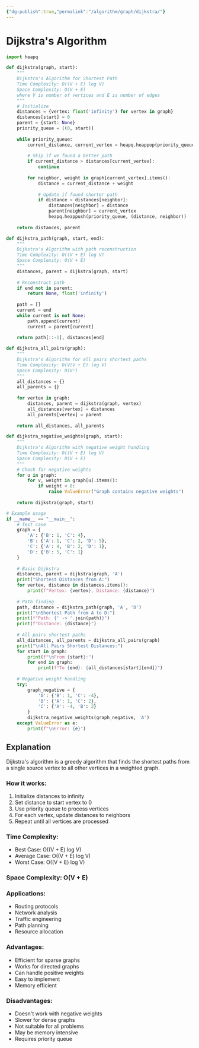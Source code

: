 ```yaml
---
{"dg-publish":true,"permalink":"/algorithm/graph/dijkstra/"}
---
```


# Dijkstra's Algorithm

```python
import heapq

def dijkstra(graph, start):
    """
    Dijkstra's Algorithm for Shortest Path
    Time Complexity: O((V + E) log V)
    Space Complexity: O(V + E)
    where V is number of vertices and E is number of edges
    """
    # Initialize
    distances = {vertex: float('infinity') for vertex in graph}
    distances[start] = 0
    parent = {start: None}
    priority_queue = [(0, start)]
    
    while priority_queue:
        current_distance, current_vertex = heapq.heappop(priority_queue)
        
        # Skip if we found a better path
        if current_distance > distances[current_vertex]:
            continue
        
        for neighbor, weight in graph[current_vertex].items():
            distance = current_distance + weight
            
            # Update if found shorter path
            if distance < distances[neighbor]:
                distances[neighbor] = distance
                parent[neighbor] = current_vertex
                heapq.heappush(priority_queue, (distance, neighbor))
    
    return distances, parent

def dijkstra_path(graph, start, end):
    """
    Dijkstra's Algorithm with path reconstruction
    Time Complexity: O((V + E) log V)
    Space Complexity: O(V + E)
    """
    distances, parent = dijkstra(graph, start)
    
    # Reconstruct path
    if end not in parent:
        return None, float('infinity')
    
    path = []
    current = end
    while current is not None:
        path.append(current)
        current = parent[current]
    
    return path[::-1], distances[end]

def dijkstra_all_pairs(graph):
    """
    Dijkstra's Algorithm for all pairs shortest paths
    Time Complexity: O(V(V + E) log V)
    Space Complexity: O(V²)
    """
    all_distances = {}
    all_parents = {}
    
    for vertex in graph:
        distances, parent = dijkstra(graph, vertex)
        all_distances[vertex] = distances
        all_parents[vertex] = parent
    
    return all_distances, all_parents

def dijkstra_negative_weights(graph, start):
    """
    Dijkstra's Algorithm with negative weight handling
    Time Complexity: O((V + E) log V)
    Space Complexity: O(V + E)
    """
    # Check for negative weights
    for u in graph:
        for v, weight in graph[u].items():
            if weight < 0:
                raise ValueError("Graph contains negative weights")
    
    return dijkstra(graph, start)

# Example usage
if __name__ == "__main__":
    # Test case
    graph = {
        'A': {'B': 1, 'C': 4},
        'B': {'A': 1, 'C': 2, 'D': 5},
        'C': {'A': 4, 'B': 2, 'D': 1},
        'D': {'B': 5, 'C': 1}
    }
    
    # Basic Dijkstra
    distances, parent = dijkstra(graph, 'A')
    print("Shortest Distances from A:")
    for vertex, distance in distances.items():
        print(f"Vertex: {vertex}, Distance: {distance}")
    
    # Path finding
    path, distance = dijkstra_path(graph, 'A', 'D')
    print("\nShortest Path from A to D:")
    print(f"Path: {' -> '.join(path)}")
    print(f"Distance: {distance}")
    
    # All pairs shortest paths
    all_distances, all_parents = dijkstra_all_pairs(graph)
    print("\nAll Pairs Shortest Distances:")
    for start in graph:
        print(f"\nFrom {start}:")
        for end in graph:
            print(f"To {end}: {all_distances[start][end]}")
    
    # Negative weight handling
    try:
        graph_negative = {
            'A': {'B': 1, 'C': -4},
            'B': {'A': 1, 'C': 2},
            'C': {'A': -4, 'B': 2}
        }
        dijkstra_negative_weights(graph_negative, 'A')
    except ValueError as e:
        print(f"\nError: {e}")
```

## Explanation
Dijkstra's algorithm is a greedy algorithm that finds the shortest paths from a single source vertex to all other vertices in a weighted graph.

### How it works:
1. Initialize distances to infinity
2. Set distance to start vertex to 0
3. Use priority queue to process vertices
4. For each vertex, update distances to neighbors
5. Repeat until all vertices are processed

### Time Complexity:
- Best Case: O((V + E) log V)
- Average Case: O((V + E) log V)
- Worst Case: O((V + E) log V)

### Space Complexity: O(V + E)

### Applications:
- Routing protocols
- Network analysis
- Traffic engineering
- Path planning
- Resource allocation

### Advantages:
- Efficient for sparse graphs
- Works for directed graphs
- Can handle positive weights
- Easy to implement
- Memory efficient

### Disadvantages:
- Doesn't work with negative weights
- Slower for dense graphs
- Not suitable for all problems
- May be memory intensive
- Requires priority queue 